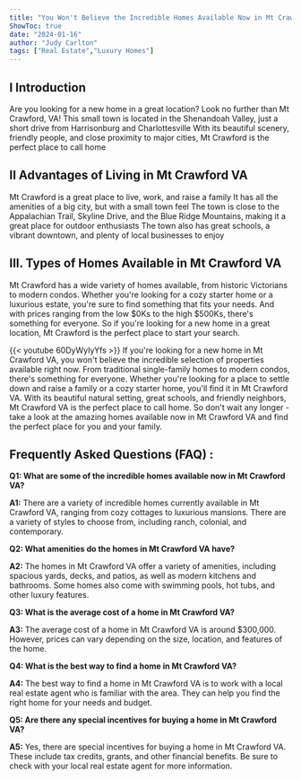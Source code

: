 ```yaml
---
title: "You Won't Believe the Incredible Homes Available Now in Mt Crawford VA!"
ShowToc: true 
date: "2024-01-16"
author: "Judy Carlton" 
tags: ["Real Estate","Luxury Homes"]
---
```

## I Introduction
Are you looking for a new home in a great location? Look no further than Mt Crawford, VA! This small town is located in the Shenandoah Valley, just a short drive from Harrisonburg and Charlottesville With its beautiful scenery, friendly people, and close proximity to major cities, Mt Crawford is the perfect place to call home 

## II Advantages of Living in Mt Crawford VA
Mt Crawford is a great place to live, work, and raise a family It has all the amenities of a big city, but with a small town feel The town is close to the Appalachian Trail, Skyline Drive, and the Blue Ridge Mountains, making it a great place for outdoor enthusiasts The town also has great schools, a vibrant downtown, and plenty of local businesses to enjoy 

## III. Types of Homes Available in Mt Crawford VA
Mt Crawford has a wide variety of homes available, from historic Victorians to modern condos. Whether you're looking for a cozy starter home or a luxurious estate, you're sure to find something that fits your needs. And with prices ranging from the low $0Ks to the high $500Ks, there's something for everyone. So if you're looking for a new home in a great location, Mt Crawford is the perfect place to start your search.

{{< youtube 60DyWyIyYfs >}} 
If you're looking for a new home in Mt Crawford VA, you won't believe the incredible selection of properties available right now. From traditional single-family homes to modern condos, there's something for everyone. Whether you're looking for a place to settle down and raise a family or a cozy starter home, you'll find it in Mt Crawford VA. With its beautiful natural setting, great schools, and friendly neighbors, Mt Crawford VA is the perfect place to call home. So don't wait any longer - take a look at the amazing homes available now in Mt Crawford VA and find the perfect place for you and your family.

## Frequently Asked Questions (FAQ) :
**Q1: What are some of the incredible homes available now in Mt Crawford VA?**

**A1:** There are a variety of incredible homes currently available in Mt Crawford VA, ranging from cozy cottages to luxurious mansions. There are a variety of styles to choose from, including ranch, colonial, and contemporary.

**Q2: What amenities do the homes in Mt Crawford VA have?**

**A2:** The homes in Mt Crawford VA offer a variety of amenities, including spacious yards, decks, and patios, as well as modern kitchens and bathrooms. Some homes also come with swimming pools, hot tubs, and other luxury features.

**Q3: What is the average cost of a home in Mt Crawford VA?**

**A3:** The average cost of a home in Mt Crawford VA is around $300,000. However, prices can vary depending on the size, location, and features of the home.

**Q4: What is the best way to find a home in Mt Crawford VA?**

**A4:** The best way to find a home in Mt Crawford VA is to work with a local real estate agent who is familiar with the area. They can help you find the right home for your needs and budget.

**Q5: Are there any special incentives for buying a home in Mt Crawford VA?**

**A5:** Yes, there are special incentives for buying a home in Mt Crawford VA. These include tax credits, grants, and other financial benefits. Be sure to check with your local real estate agent for more information.



